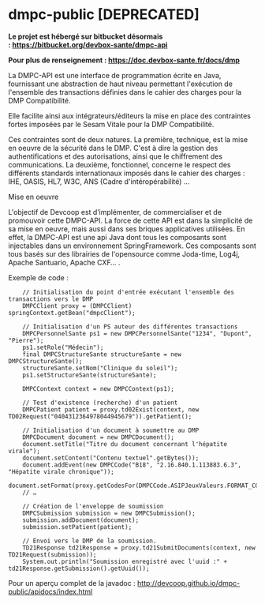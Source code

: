 dmpc-public [DEPRECATED]
===========

__Le projet est hébergé sur bitbucket désormais : https://bitbucket.org/devbox-sante/dmpc-api__

__Pour plus de renseignement : https://doc.devbox-sante.fr/docs/dmp__

La DMPC-API est une interface de programmation écrite en Java, fournissant une abstraction de haut niveau permettant l'exécution de l'ensemble des transactions définies dans le cahier des charges pour la DMP Compatibilité. 

Elle facilite ainsi aux intégrateurs/éditeurs la mise en place des contraintes fortes imposées par le Sesam Vitale pour la DMP Compatibilité.

Ces contraintes sont de deux natures. La première, technique, est la mise en oeuvre de la sécurité dans le DMP. C'est à dire la gestion des authentifications et des autorisations, ainsi que le chiffrement des communications. La deuxième, fonctionnel, concerne le respect des différents standards internationaux imposés dans le cahier des charges : IHE, OASIS, HL7, W3C, ANS (Cadre d'intéropérabilité) …

Mise en oeuvre

L'objectif de Devcoop est d’implémenter, de commercialiser et de promouvoir cette DMPC-API. La force de cette API est dans la simplicité de sa mise en oeuvre, mais aussi dans ses briques applicatives utilisées. En effet, la DMPC-API est une api Java dont tous les composants sont injectables dans un environnement SpringFramework. Ces composants sont tous basés sur des librairies de l'opensource comme Joda-time, Log4j, Apache Santuario, Apache CXF… .

Exemple de code :

        // Initialisation du point d'entrée exécutant l'ensemble des transactions vers le DMP
        DMPCClient proxy = (DMPCClient) springContext.getBean("dmpcClient");

        // Initialisation d'un PS auteur des différentes transactions
        DMPCPersonnelSante ps1 = new DMPCPersonnelSante("1234", "Dupont", "Pierre");
        ps1.setRole("Médecin");
        final DMPCStructureSante structureSante = new DMPCStructureSante();
        structureSante.setNom("Clinique du soleil");
        ps1.setStructureSante(structureSante);
        
        DMPCContext context = new DMPCContext(ps1);
        
        // Test d'existence (recherche) d'un patient
        DMPCPatient patient = proxy.td02Exist(context, new TD02Request("0404312364978044945679")).getPatient();
        
        // Initialisation d'un document à soumettre au DMP
        DMPCDocument document = new DMPCDocument();
        document.setTitle("Titre du document concernant l'hépatite virale");
        document.setContent("Contenu textuel".getBytes());
        document.addEvent(new DMPCCode("B18", "2.16.840.1.113883.6.3", "Hépatite virale chronique"));
        document.setFormat(proxy.getCodesFor(DMPCCode.ASIPJeuxValeurs.FORMAT_CODE).get(1).getCode());
        // …

        // Création de l'enveloppe de soumission 
        DMPCSubmission submission = new DMPCSubmission();
        submission.addDocument(document);
        submission.setPatient(patient);
        
        // Envoi vers le DMP de la soumission.
        TD21Response td21Response = proxy.td21SubmitDocuments(context, new TD21Request(submission));
        System.out.println("Soumission enregistré avec l'uuid :" + td21Response.getSubmission().getUuid());


Pour un aperçu complet de la javadoc : http://devcoop.github.io/dmpc-public/apidocs/index.html
 

